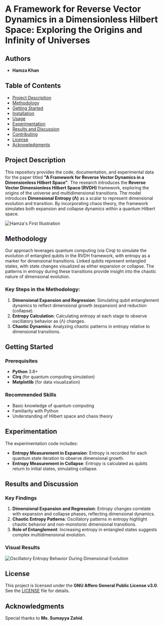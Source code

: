 # A Framework for Reverse Vector Dynamics in a Dimensionless Hilbert Space: Exploring the Origins and Infinity of Universes

## Authors
- **Hamza Khan**

## Table of Contents
- [Project Description](#project-description)
- [Methodology](#methodology)
- [Getting Started](#getting-started)
- [Installation](#installation)
- [Usage](#usage)
- [Experimentation](#experimentation)
- [Results and Discussion](#results-and-discussion)
- [Contributing](#contributing)
- [License](#license)
- [Acknowledgments](#acknowledgments)

## Project Description
This repository provides the code, documentation, and experimental data for the paper titled **"A Framework for Reverse Vector Dynamics in a Dimensionless Hilbert Space"**. The research introduces the **Reverse Vector Dimensionless Hilbert Space (RVDH)** framework, exploring the origins of the universe and multidimensional transitions. The model introduces **Dimensional Entropy (Λ)** as a scalar to represent dimensional evolution and transition. By incorporating chaos theory, the framework simulates both expansion and collapse dynamics within a quantum Hilbert space.

![Hamza's First Illustration](https://github.com/user-attachments/assets/99e1c498-a7f1-4c62-935e-8748da533850)


## Methodology
Our approach leverages quantum computing (via Cirq) to simulate the evolution of entangled qubits in the RVDH framework, with entropy as a marker for dimensional transitions. Linked qubits represent entangled states, with state changes visualized as either expansion or collapse. The patterns in entropy during these transitions provide insight into the chaotic nature of dimensional evolution.

### Key Steps in the Methodology:
1. **Dimensional Expansion and Regression**: Simulating qubit entanglement dynamics to reflect dimensional growth (expansion) and reduction (collapse).
2. **Entropy Calculation**: Calculating entropy at each stage to observe oscillatory behavior as (Λ) changes.
3. **Chaotic Dynamics**: Analyzing chaotic patterns in entropy relative to dimensional transitions.

## Getting Started

### Prerequisites
- **Python** 3.8+
- **Cirq** (for quantum computing simulation)
- **Matplotlib** (for data visualization)

### Recommended Skills
- Basic knowledge of quantum computing
- Familiarity with Python
- Understanding of Hilbert space and chaos theory

## Experimentation
The experimentation code includes:
- **Entropy Measurement in Expansion**: Entropy is recorded for each quantum state iteration to observe dimensional growth.
- **Entropy Measurement in Collapse**: Entropy is calculated as qubits return to initial states, simulating collapse.

## Results and Discussion

### Key Findings
1. **Dimensional Expansion and Regression**: Entropy changes correlate with expansion and collapse phases, reflecting dimensional dynamics.
2. **Chaotic Entropy Patterns**: Oscillatory patterns in entropy highlight chaotic behavior and non-monotonic dimensional transitions.
3. **Role of Entanglement**: Increasing entropy in entangled states suggests complex multidimensional evolution.

### Visual Results
![Oscillatory Entropy Behavior During Dimensional Evolution](https://github.com/user-attachments/assets/a4475f47-22f0-47aa-8c3d-b124cce2dda5)


## License
This project is licensed under the **GNU Affero General Public License v3.0**. See the [LICENSE](LICENSE) file for details.

## Acknowledgments
Special thanks to **Ms. Sumayya Zahid**.
